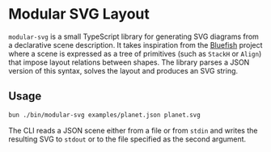 # Modular SVG Layout

`modular-svg` is a small TypeScript library for generating SVG diagrams from a
declarative scene description. It takes inspiration from the
[Bluefish](https://bluefishjs.org/) project where a scene is expressed as a tree
of primitives (such as `StackH` or `Align`) that impose layout relations between
shapes. The library parses a JSON version of this syntax, solves the layout and
produces an SVG string.

## Usage

```bash
bun ./bin/modular-svg examples/planet.json planet.svg
```

The CLI reads a JSON scene either from a file or from `stdin` and writes the
resulting SVG to `stdout` or to the file specified as the second argument.


